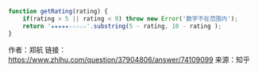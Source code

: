 ```js
function getRating(rating) {
    if(rating > 5 || rating < 0) throw new Error('数字不在范围内');
    return '★★★★★☆☆☆☆☆'.substring(5 - rating, 10 - rating );
}

```

作者：郑航
链接：https://www.zhihu.com/question/37904806/answer/74109099
来源：知乎
